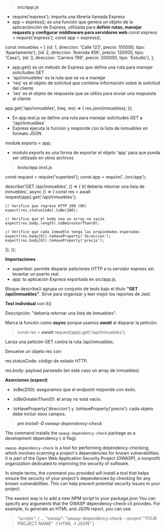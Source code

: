 > ***src/app.js***

- require('express'); importa una librería llamada Express 
- app = express(); es una función que genera un objeto de la aplicaciónción de Express, utilizada para **definir rutas, manejar requests y configurar middleware para servidores web**
const express = require('express');
const app = express();

const inmuebles = [
    {id: 1, direccion: 'Calle 123', precio: 150000, tipo: 'Apartamento'},
    {id: 2, direccion: 'Avenida 456', precio: 120000, tipo: 'Casa'},
    {id: 3, direccion: 'Carrera 789', precio: 200000, tipo: 'Estudio'},
];

- app.get() es un método de Express que define una ruta para manejar solicitudes GET
- 'api/inmuebles' es la ruta que se va a manejar
- 'req' es el objeto de solicitud que contiene información sobre la solicitud del cliente
- 'res' es el objeto de respuesta que se utiliza para enviar una respuesta al cliente

app.get('/api/inmuebles', (req, res) => {
    res.json(inmuebles);
});

- En app.test.js se define una ruta para manejar solicitudes GET a '/api/inmuebles'
- Express ejecuta la función y responde con la lista de inmuebles en formato JSON

module.exports = app;
- modulo.exports es una forma de exportar el objeto 'app' para que pueda ser utilizado en otros archivos



> ***tests/app.test.js***

const request = require('supertest');
const app     = require('../src/app');

describe('GET /api/inmuebles', () => {
  it('debería retornar una lista de inmuebles', async () => {
    const res = await request(app).get('/api/inmuebles');

    // Verifico que regrese HTTP 200 (OK)
    expect(res.statusCode).toBe(200);

    // Verifico que el body sea un array no vacío
    expect(res.body.length).toBeGreaterThan(0);

    // Verifico que cada inmueble tenga las propiedades esperadas
    expect(res.body[0]).toHaveProperty('direccion');
    expect(res.body[0]).toHaveProperty('precio');
  });
});


**Importaciones**

- supertest: permite disparar peticiones HTTP a tu servidor express sin levantar un puerto real.
- app: tu aplicación Express exportada en src/app.js.

Bloque describe() agrupa un conjunto de tests bajo el título **"GET /api/inmuebles"**. Sirve para organizar y leer mejor los reportes de Jest.

**Test individual** con it()

Descripción: "debería retornar una lista de inmuebles".

Marca la función como ***async*** porque usamos ***await*** al disparar la petición.

> const res = ***await*** request(app).get('/api/inmuebles');

Lanza una petición GET contra la ruta /api/inmuebles.

Devuelve un objeto res con:

res.statusCode: código de estado HTTP.

res.body: payload parseado (en este caso un array de inmuebles).

**Aserciones (expect)**

- .toBe(200): aseguramos que el endpoint responde con éxito.

- .toBeGreaterThan(0): el array no está vacío.

- .toHaveProperty('direccion') y .toHaveProperty('precio'): cada objeto debe incluir esos campos.




> ***pm install -D owasp-dependency-check***

The command installs the `owasp-dependency-check` package as a development dependency (`-D` flag).

`owasp-dependency-check` is a tool for performing dependency-checking, which involves scanning a project's dependencies for known vulnerabilities. It is part of the Open Web Application Security Project (OWASP), a nonprofit organization dedicated to improving the security of software.

In simple terms, the command you provided will install a tool that helps ensure the security of your project's dependencies by checking for any known vulnerabilities. This can help prevent potential security issues in your project.

The easiest way is to add a new NPM script to your package.json
You can specify any arguments that the OWASP dependency-check-cli provides. For example, to generate an HTML and JSON report, you can use:

> "scripts": {
>   ...
>  "owasp": "owasp-dependency-check --project \"YOUR PROJECT NAME\" -f HTML -f JSON"
> }